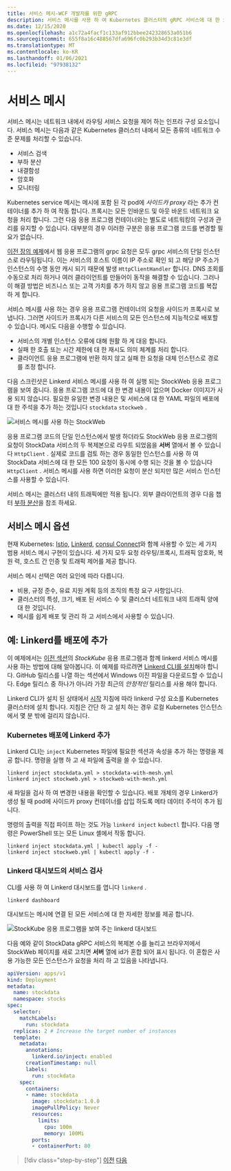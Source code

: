 ```yaml
---
title: 서비스 메시-WCF 개발자를 위한 gRPC
description: 서비스 메시를 사용 하 여 Kubernetes 클러스터의 gRPC 서비스에 대 한 요청을 라우팅하고 분산 합니다.
ms.date: 12/15/2020
ms.openlocfilehash: a1c72a4facf1c133af912bbee242328653a051b6
ms.sourcegitcommit: 655f8a16c488567dfa696fc0b293b34d3c81e3df
ms.translationtype: MT
ms.contentlocale: ko-KR
ms.lasthandoff: 01/06/2021
ms.locfileid: "97938132"
---
```

# <a name="service-meshes"></a>서비스 메시

서비스 메시는 네트워크 내에서 라우팅 서비스 요청을 제어 하는 인프라 구성 요소입니다. 서비스 메시는 다음과 같은 Kubernetes 클러스터 내에서 모든 종류의 네트워크 수준 문제를 처리할 수 있습니다.

- 서비스 검색
- 부하 분산
- 내결함성
- 암호화
- 모니터링

Kubernetes service 메시는 메시에 포함 된 각 pod에 *사이드카 proxy* 라는 추가 컨테이너를 추가 하 여 작동 합니다. 프록시는 모든 인바운드 및 아웃 바운드 네트워크 요청을 처리 합니다. 그런 다음 응용 프로그램 컨테이너와는 별도로 네트워킹의 구성과 관리를 유지할 수 있습니다. 대부분의 경우 이러한 구분은 응용 프로그램 코드를 변경할 필요가 없습니다.

[이전 장의 예제](kubernetes.md#test-the-application)에서 웹 응용 프로그램의 grpc 요청은 모두 grpc 서비스의 단일 인스턴스로 라우팅됩니다. 이는 서비스의 호스트 이름이 IP 주소로 확인 되 고 해당 IP 주소가 인스턴스의 수명 동안 캐시 되기 때문에 발생 `HttpClientHandler` 합니다. DNS 조회를 수동으로 처리 하거나 여러 클라이언트를 만들어이 동작을 해결할 수 있습니다. 그러나이 해결 방법은 비즈니스 또는 고객 가치를 추가 하지 않고 응용 프로그램 코드를 복잡 하 게 합니다.

서비스 메시를 사용 하는 경우 응용 프로그램 컨테이너의 요청을 사이드카 프록시로 보냅니다. 그러면 사이드카 프록시가 다른 서비스의 모든 인스턴스에 지능적으로 배포할 수 있습니다. 메시도 다음을 수행할 수 있습니다.

- 서비스의 개별 인스턴스 오류에 대해 원활 하 게 대응 합니다.
- 실패 한 호출 또는 시간 제한에 대 한 재시도 의미 체계를 처리 합니다.
- 클라이언트 응용 프로그램에 반환 하지 않고 실패 한 요청을 대체 인스턴스로 경로를 조정 합니다.

다음 스크린샷은 Linkerd 서비스 메시를 사용 하 여 실행 되는 StockWeb 응용 프로그램을 보여 줍니다. 응용 프로그램 코드에 대 한 변경 내용이 없으며 Docker 이미지가 사용 되지 않습니다. 필요한 유일한 변경 내용은 및 서비스에 대 한 YAML 파일의 배포에 대 한 주석을 추가 하는 것입니다 `stockdata` `stockweb` .

![서비스 메시를 사용 하는 StockWeb](media/service-mesh/stockweb-servicemesh-screenshot.png)

응용 프로그램 코드의 단일 인스턴스에서 발생 하더라도 StockWeb 응용 프로그램의 요청이 StockData 서비스의 두 복제본으로 라우트 되었음을 **서버** 열에서 볼 수 있습니다 `HttpClient` . 실제로 코드를 검토 하는 경우 동일한 인스턴스를 사용 하 여 StockData 서비스에 대 한 모든 100 요청이 동시에 수행 되는 것을 볼 수 있습니다 `HttpClient` . 서비스 메시를 사용 하면 이러한 요청이 분산 되지만 많은 서비스 인스턴스를 사용할 수 있습니다.

서비스 메시는 클러스터 내의 트래픽에만 적용 됩니다. 외부 클라이언트의 경우 다음 챕터 [부하 분산](load-balancing.md)을 참조 하세요.

## <a name="service-mesh-options"></a>서비스 메시 옵션

현재 Kubernetes: [Istio](https://istio.io), [Linkerd](https://linkerd.io), [consul Connect](https://consul.io/mesh.html)와 함께 사용할 수 있는 세 가지 범용 서비스 메시 구현이 있습니다. 세 가지 모두 요청 라우팅/프록시, 트래픽 암호화, 복원 력, 호스트 간 인증 및 트래픽 제어를 제공 합니다.

서비스 메시 선택은 여러 요인에 따라 다릅니다.

- 비용, 규정 준수, 유료 지원 계획 등의 조직의 특정 요구 사항입니다.
- 클러스터의 특성, 크기, 배포 된 서비스 수 및 클러스터 네트워크 내의 트래픽 양에 대 한 것입니다.
- 메시를 쉽게 배포 및 관리 하 고 서비스에서 사용할 수 있습니다.

## <a name="example-add-linkerd-to-a-deployment"></a>예: Linkerd를 배포에 추가

이 예제에서는 [이전 섹션](kubernetes.md)의 *StockKube* 응용 프로그램과 함께 linkerd 서비스 메시를 사용 하는 방법에 대해 알아봅니다.
이 예제를 따르려면 [Linkerd CLI를 설치](https://linkerd.io/2/getting-started/#step-1-install-the-cli)해야 합니다. GitHub 릴리스를 나열 하는 섹션에서 Windows 이진 파일을 다운로드할 수 있습니다. Edge 릴리스 중 하나가 아니라 가장 최근의 *안정적인* 릴리스를 사용 해야 합니다.

Linkerd CLI가 설치 된 상태에서 [시작](https://linkerd.io/2/getting-started/index.html) 지침에 따라 linkerd 구성 요소를 Kubernetes 클러스터에 설치 합니다. 지침은 간단 하 고 설치 하는 경우 로컬 Kubernetes 인스턴스에서 몇 분 밖에 걸리지 않습니다.

### <a name="add-linkerd-to-kubernetes-deployments"></a>Kubernetes 배포에 Linkerd 추가

Linkerd CLI는 `inject` Kubernetes 파일에 필요한 섹션과 속성을 추가 하는 명령을 제공 합니다. 명령을 실행 하 고 새 파일에 출력을 쓸 수 있습니다.

```console
linkerd inject stockdata.yml > stockdata-with-mesh.yml
linkerd inject stockweb.yml > stockweb-with-mesh.yml
```

새 파일을 검사 하 여 변경한 내용을 확인할 수 있습니다. 배포 개체의 경우 Linkerd가 생성 될 때 pod에 사이드카 proxy 컨테이너를 삽입 하도록 메타 데이터 주석이 추가 됩니다.

명령의 출력을 직접 파이프 하는 것도 가능 `linkerd inject` `kubectl` 합니다. 다음 명령은 PowerShell 또는 모든 Linux 셸에서 작동 합니다.

```console
linkerd inject stockdata.yml | kubectl apply -f -
linkerd inject stockweb.yml | kubectl apply -f -
```

### <a name="inspect-services-in-the-linkerd-dashboard"></a>Linkerd 대시보드의 서비스 검사

CLI를 사용 하 여 Linkerd 대시보드를 엽니다 `linkerd` .

```console
linkerd dashboard
```

대시보드는 메시에 연결 된 모든 서비스에 대 한 자세한 정보를 제공 합니다.

![StockKube 응용 프로그램을 보여 주는 linkerd 대시보드](media/service-mesh/linkerd-screenshot.png)

다음 예와 같이 StockData gRPC 서비스의 복제본 수를 늘리고 브라우저에서 StockWeb 페이지를 새로 고치면 **서버** 열에 id가 혼합 되어 표시 됩니다. 이 혼합은 사용 가능한 모든 인스턴스가 요청을 처리 하 고 있음을 나타냅니다.

```yaml
apiVersion: apps/v1
kind: Deployment
metadata:
  name: stockdata
  namespace: stocks
spec:
  selector:
    matchLabels:
      run: stockdata
  replicas: 2 # Increase the target number of instances
  template:
    metadata:
      annotations:
        linkerd.io/inject: enabled
      creationTimestamp: null
      labels:
        run: stockdata
    spec:
      containers:
      - name: stockdata
        image: stockdata:1.0.0
        imagePullPolicy: Never
        resources:
          limits:
            cpu: 100m
            memory: 100Mi
        ports:
        - containerPort: 80
```

>[!div class="step-by-step"]
>[이전](kubernetes.md)
>[다음](load-balancing.md)

